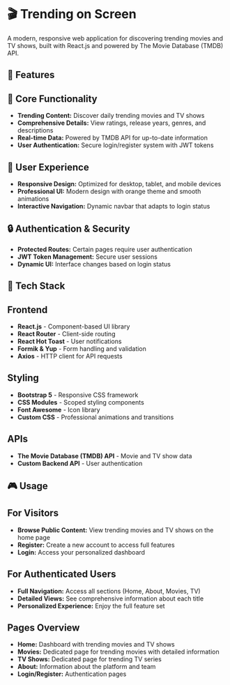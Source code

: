 # 🎬 Trending on Screen

A modern, responsive web application for discovering trending movies and TV shows, built with React.js and powered by The Movie Database (TMDB) API.

## 🌟 Features

## 🎯 Core Functionality

- **Trending Content:** Discover daily trending movies and TV shows
- **Comprehensive Details:** View ratings, release years, genres, and descriptions
- **Real-time Data:** Powered by TMDB API for up-to-date information
- **User Authentication:** Secure login/register system with JWT tokens

## 🎨 User Experience

- **Responsive Design:** Optimized for desktop, tablet, and mobile devices
- **Professional UI:** Modern design with orange theme and smooth animations
- **Interactive Navigation:** Dynamic navbar that adapts to login status

## 🔒 Authentication & Security

- **Protected Routes:** Certain pages require user authentication
- **JWT Token Management:** Secure user sessions
- **Dynamic UI:** Interface changes based on login status

## 🚀 Tech Stack
 
## Frontend

- **React.js** - Component-based UI library
- **React Router** - Client-side routing
- **React Hot Toast** - User notifications
- **Formik & Yup** - Form handling and validation
- **Axios** - HTTP client for API requests

## Styling

- **Bootstrap 5** - Responsive CSS framework
- **CSS Modules** - Scoped styling components
- **Font Awesome** - Icon library
- **Custom CSS** - Professional animations and transitions

## APIs

- **The Movie Database (TMDB) API** - Movie and TV show data
- **Custom Backend API** - User authentication

## 🎮 Usage

## For Visitors

- **Browse Public Content:** View trending movies and TV shows on the home page
- **Register:** Create a new account to access full features
- **Login:** Access your personalized dashboard

## For Authenticated Users

- **Full Navigation:** Access all sections (Home, About, Movies, TV)
- **Detailed Views:** See comprehensive information about each title
- **Personalized Experience:** Enjoy the full feature set

## Pages Overview

- **Home:** Dashboard with trending movies and TV shows
- **Movies:** Dedicated page for trending movies with detailed information
- **TV Shows:** Dedicated page for trending TV series
- **About:** Information about the platform and team
- **Login/Register:** Authentication pages

